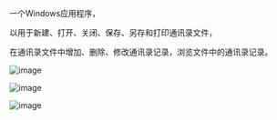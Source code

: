 一个Windows应用程序，

以用于新建、打开、关闭、保存、另存和打印通讯录文件，

在通讯录文件中增加、删除、修改通讯录记录，浏览文件中的通讯录记录。

![image](https://user-images.githubusercontent.com/118668181/204017410-5e458eac-94b1-446a-876a-eb843059f5a5.png)

![image](https://user-images.githubusercontent.com/118668181/204017514-20ed468b-bf81-4289-8867-b1948046aa47.png)

![image](https://user-images.githubusercontent.com/118668181/204017800-c01c01b0-7fc5-4cbf-8cf1-2896062586bb.png)
